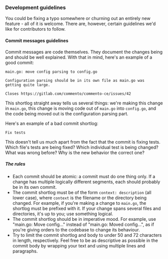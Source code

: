 ### Development guidelines

You could be fixing a typo somewhere or churning out an entirely new feature - all of it is welcome. There are, however, certain guidelines we'd like for contributors to follow.

#### Commit messages guidelines

Commit messages are code themselves. They document the changes being and should be well explained. With that in mind, here's an example of a good commit:

    main.go: move config parsing to config.go

    Configuration parsing should be in its own file as main.go was
    getting quite large.

    Closes https://gitlab.com/commento/commento-ce/issues/42

This shortlog straight away tells us several things: we're making this change in `main.go`, this change is moving code out of `main.go` into `config.go`, and the code being moved out is the configuration parsing part.

Here's an example of a bad commit shortlog:

    Fix tests

This doesn't tell us much apart from the fact that the commit is fixing tests. Which file's tests are being fixed? Which individual test is being changed? What was wrong before? Why is the new behavior the correct one?

##### The rules

 - Each commit should be atomic: a commit must do one thing only. If a change has multiple logically different segments, each should probably be in its own commit.
 - The commit shortlog must be of the form `context: description` (all lower case), where `context` is the filename or the directory being changed. For example, if you're making a change to `main.go`, the shortlog must be prefixed with it. If your change spans several files and directories, it's up to you; use something logical.
 - The commit shortlog should be in imperative mood. For example, use "main.go: Move config..." instead of "main.go: Moved config...", as if you're giving orders to the codebase to change its behaviour.
 - Try to limit the commit shortlog and body to under 50 and 72 characters in length, respectively. Feel free to be as descriptive as possible in the commit body by wrapping your text and using multiple lines and paragraphs.
